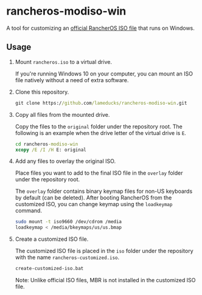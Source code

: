 # rancheros-modiso-win

A tool for customizing an [official RancherOS ISO file]( https://github.com/rancher/os/releases ) that runs on Windows.

## Usage

1. Mount `rancheros.iso` to a virtual drive.  
    
    If you're running Windows 10 on your computer, you can mount an ISO file natively without a need of extra software.

1. Clone this repository.
    
    ```bat
    git clone https://github.com/lameducks/rancheros-modiso-win.git
    ```

1. Copy all files from the mounted drive.  
    
    Copy the files to the `original` folder under the repository root. The following is an example when the drive letter of the virtual drive is `E`.
    
    ```bat
    cd rancheros-modiso-win
    xcopy /E /I /H E: original
    ```

1. Add any files to overlay the original ISO.  
    
    Place files you want to add to the final ISO file in the `overlay` folder under the repository root.  
    
    The `overlay` folder contains binary keymap files for non-US keyboards by default (can be deleted). After booting RancherOS from the customized ISO, you can change keymap using the `loadkeymap` command.
    
    ```bash
    sudo mount -t iso9660 /dev/cdrom /media
    loadkeymap < /media/bkeymaps/us/us.bmap
    ```
   
1. Create a customized ISO file.  
    
    The customized ISO file is placed in the `iso` folder under the repository with the name `rancheros-customized.iso`.
    
    ```bat
    create-customized-iso.bat
    ```
    
    Note: Unlike official ISO files, MBR is not installed in the customized ISO file.
